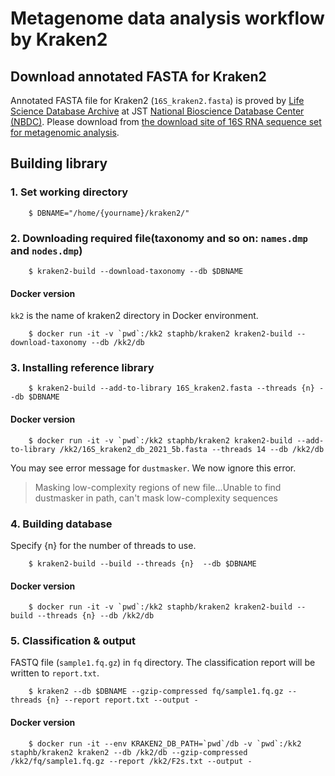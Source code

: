 # Metagenome data analysis workflow by Kraken2 

## Download annotated FASTA for Kraken2

Annotated FASTA file for Kraken2 (`16S_kraken2.fasta`) is proved by [Life Science Database Archive](https://dbarchive.biosciencedbc.jp/index-e.html) at JST [National Bioscience Database Center (NBDC)](https://biosciencedbc.jp/en/).
Please download from [the download site of 16S RNA sequence set for metagenomic analysis](https://dbarchive.biosciencedbc.jp/en/metagenomerefdb/download.html).

## Building library 

### 1. Set working directory
```
    $ DBNAME="/home/{yourname}/kraken2/"
```

### 2. Downloading required file(taxonomy and so on: `names.dmp` and `nodes.dmp`)
```
    $ kraken2-build --download-taxonomy --db $DBNAME
```

#### Docker version
`kk2` is the name of kraken2 directory in Docker environment.

```
    $ docker run -it -v `pwd`:/kk2 staphb/kraken2 kraken2-build --download-taxonomy --db /kk2/db
```

### 3. Installing reference library  

```
    $ kraken2-build --add-to-library 16S_kraken2.fasta --threads {n} --db $DBNAME
```

#### Docker version
```
    $ docker run -it -v `pwd`:/kk2 staphb/kraken2 kraken2-build --add-to-library /kk2/16S_kraken2_db_2021_5b.fasta --threads 14 --db /kk2/db
```

You may see error message for `dustmasker`. We now ignore this error.
> Masking low-complexity regions of new file...Unable to find dustmasker in path, can't mask low-complexity sequences

### 4. Building database
Specify {n} for the number of threads to use.

```
    $ kraken2-build --build --threads {n}  --db $DBNAME
```

#### Docker version
```
    $ docker run -it -v `pwd`:/kk2 staphb/kraken2 kraken2-build --build --threads {n} --db /kk2/db
```

### 5. Classification & output

FASTQ file (`sample1.fq.gz`) in `fq` directory.
The classification report will be written to `report.txt`.

```
    $ kraken2 --db $DBNAME --gzip-compressed fq/sample1.fq.gz --threads {n} --report report.txt --output -
```

#### Docker version
    
```
    $ docker run -it --env KRAKEN2_DB_PATH=`pwd`/db -v `pwd`:/kk2 staphb/kraken2 kraken2 --db /kk2/db --gzip-compressed /kk2/fq/sample1.fq.gz --report /kk2/F2s.txt --output - 
 ```